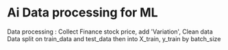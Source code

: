 # Ai Data processing for ML 

Data processing : Collect Finance stock price, add 'Variation', Clean data
Data split on train_data and test_data then into X_train, y_train by batch_size


